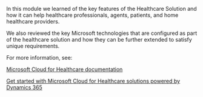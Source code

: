 In this module we learned of the key features of the Healthcare Solution and how it can help healthcare professionals, agents, patients, and home healthcare providers.

We also reviewed the key Microsoft technologies that are configured as part of the healthcare solution and how they can be further extended to satisfy unique requirements.

For more information, see:

[Microsoft Cloud for Healthcare documentation](https://docs.microsoft.com/industry/healthcare/)

[Get started with Microsoft Cloud for Healthcare solutions powered by Dynamics 365](https://docs.microsoft.com/dynamics365/industry/healthcare/overview)
